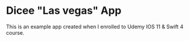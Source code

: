 # Dicee "Las vegas" App

This is an example app created when I enrolled to Udemy IOS 11 & Swift 4 course.
